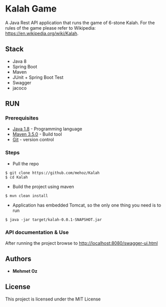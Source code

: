 # Kalah Game

A Java Rest API application that runs the game of 6-stone Kalah. For the rules of the game please refer to
Wikipedia: https://en.wikipedia.org/wiki/Kalah.

## Stack

* Java 8
* Spring Boot
* Maven
* JUnit + Spring Boot Test
* Swagger
* jacoco

## RUN

### Prerequisites

* [Java 1.8](http://www.oracle.com/technetwork/java/javase/downloads/index.html)  - Programming language
* [Maven 3.5.0](https://maven.apache.org/download.cgi) - Build tool
* [Git](https://git-scm.com/) - version control

### Steps

* Pull the repo

```
$ git clone https://github.com/mehoz/Kalah
$ cd Kalah
```

* Build the project using maven

```
$ mvn clean install 
```

* Application has embedded Tomcat, so the only one thing you need is to run

```
$ java -jar target/kalah-0.0.1-SNAPSHOT.jar  
```

### API documentation & Use

After running the project browse to
[http://localhost:8080/swagger-ui.html](http://localhost:8080/swagger-ui.html)

## Authors

* **Mehmet Oz**

## License

This project is licensed under the MIT License 